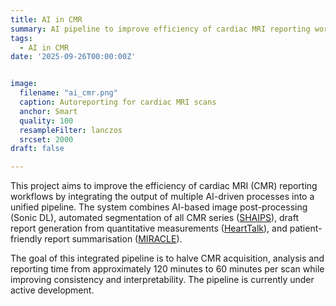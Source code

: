 ```yaml
---
title: AI in CMR
summary: AI pipeline to improve efficiency of cardiac MRI reporting workflow
tags:
  - AI in CMR
date: '2025-09-26T00:00:00Z'


image:
  filename: "ai_cmr.png"
  caption: Autoreporting for cardiac MRI scans
  anchor: Smart
  quality: 100
  resampleFilter: lanczos
  srcset: 2000
draft: false

---
```


This project aims to improve the efficiency of cardiac MRI (CMR) reporting workflows by integrating the output of multiple AI-driven processes into a unified pipeline. The system combines AI-based image post-processing (Sonic DL), automated segmentation of all CMR series ([SHAIPS](/project/shaips)), draft report generation from quantitative measurements ([HeartTalk](/project/hearttalk)), and patient-friendly report summarisation ([MIRACLE](/project/miracle)).

The goal of this integrated pipeline is to halve CMR acquisition, analysis and reporting time from approximately 120 minutes to 60 minutes per scan while improving consistency and interpretability. The pipeline is currently under active development.

